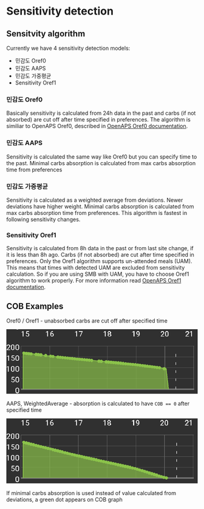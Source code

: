 # Sensitivity detection

## Sensitvity algorithm

Currently we have 4 sensitivity detection models:

* 민감도 Oref0
* 민감도 AAPS
* 민감도 가중평균
* Sensitivity Oref1

### 민감도 Oref0

Basically sensitivity is calculated from 24h data in the past and carbs (if not absorbed) are cut off after time specified in preferences. The algorithm is similiar to OpenAPS Oref0, described in [OpenAPS Oref0 documentation](https://openaps.readthedocs.io/en/2017-05-21/docs/walkthrough/phase-4/advanced-features.html).

### 민감도 AAPS

Sensitivity is calculated the same way like Oref0 but you can specify time to the past. Minimal carbs absorption is calculated from max carbs absorption time from preferences

### 민감도 가중평균

Sensitivity is calculated as a weighted average from deviations. Newer deviations have higher weight. Minimal carbs absorption is calculated from max carbs absorption time from preferences. This algorithm is fastest in following sensitivity changes.

### Sensitivity Oref1

Sensitivity is calculated from 8h data in the past or from last site change, if it is less than 8h ago. Carbs (if not absorbed) are cut after time specified in preferences. Only the Oref1 algorithm supports un-attended meals (UAM). This means that times with detected UAM are excluded from sensitivity calculation. So if you are using SMB with UAM, you have to choose Oref1 algorithm to work properly. For more information read [OpenAPS Oref1 documentation](https://openaps.readthedocs.io/en/latest/docs/Customize-Iterate/autosens.html).

## COB Examples

Oref0 / Oref1 - unabsorbed carbs are cut off after specified time

![COB from oref0](../images/cob_oref0.png)

AAPS, WeightedAverage - absorption is calculated to have `COB == 0` after specified time

![COB from AAPS](../images/cob_aaps.png)

If minimal carbs absorption is used instead of value calculated from deviations, a green dot appears on COB graph